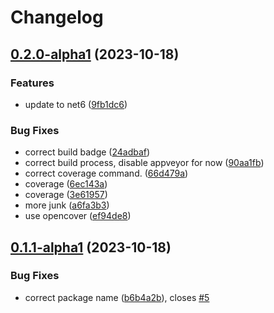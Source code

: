 # Changelog

## [0.2.0-alpha1](https://github.com/dwmkerr/dotnet-windows-registry/compare/v0.1.1-alpha1...v0.2.0-alpha1) (2023-10-18)


### Features

* update to net6 ([9fb1dc6](https://github.com/dwmkerr/dotnet-windows-registry/commit/9fb1dc68f874f23e45aa8cbc1cbc6c6938c24b7a))


### Bug Fixes

* correct build badge ([24adbaf](https://github.com/dwmkerr/dotnet-windows-registry/commit/24adbaff028de43ea7470cdef7a984626f3e3572))
* correct build process, disable appveyor for now ([90aa1fb](https://github.com/dwmkerr/dotnet-windows-registry/commit/90aa1fbd0f8d7db3100bc31b66de275268dec8cd))
* correct coverage command. ([66d479a](https://github.com/dwmkerr/dotnet-windows-registry/commit/66d479a3619252aefe6f256cd040bff72783be47))
* coverage ([6ec143a](https://github.com/dwmkerr/dotnet-windows-registry/commit/6ec143ae9218c54b63ef291c67a7d963b13c905c))
* coverage ([3e61957](https://github.com/dwmkerr/dotnet-windows-registry/commit/3e61957eab13b913b75ece1b1b830f030444dd0c))
* more junk ([a6fa3b3](https://github.com/dwmkerr/dotnet-windows-registry/commit/a6fa3b3cea204e0dfc9df49087d72f51cba0559f))
* use opencover ([ef94de8](https://github.com/dwmkerr/dotnet-windows-registry/commit/ef94de82948571c480820a2fab4c51d90ba6cf85))

## [0.1.1-alpha1](https://github.com/dwmkerr/dotnet-windows-registry/compare/v0.1.0-alpha1...v0.1.1-alpha1) (2023-10-18)


### Bug Fixes

* correct package name ([b6b4a2b](https://github.com/dwmkerr/dotnet-windows-registry/commit/b6b4a2b7c455c51e19e31e4233c9f7c710f7c568)), closes [#5](https://github.com/dwmkerr/dotnet-windows-registry/issues/5)
